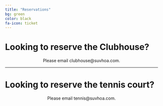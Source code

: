 ```yaml
---
title: "Reservations"
bg: green
color: black
fa-icon: ticket
---
```


# Looking to reserve the Clubhouse?
<p align=center>Please email clubhouse@suvhoa.com.</p>

----------

# Looking to reserve the tennis court?
<p align=center>Please email tennis@suvhoa.com.</p>
